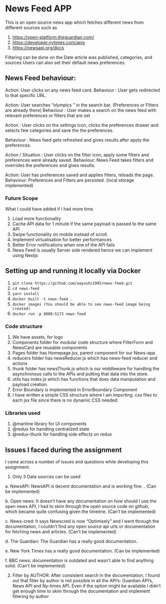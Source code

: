 
# News Feed APP
This is an open source news app which fetches different news from different sources such as 
1. https://open-platform.theguardian.com/
2. https://developer.nytimes.com/apis
3. https://newsapi.org/docs

Filtering can be done on the Date article was published, categories, and sources
Users can also set their default news preferences.

## News Feed behaviour: 

Action: User clicks on any news feed card. 
Behaviour : User gets redirected to that specific URL.

Action: User searches “olympics ” in the search bar. (Preferences or Filters are already there)
Behaviour : User makes a search on the news feed with relevant preferences or filters that are set

Action : User clicks on the settings icon, clicks the preferences drawer and selects few categories and save the the preferences.

Behaviour : News feed gets refreshed and gives results after apply the preferences.

Action / Situation : User clicks on the filter icon, apply some filters and preferences were already saved.
Behaviour: News Feed takes filters and overrides the preferences and gives results.

Action: User has preferences saved and applies filters, reloads the page.
Behaviour: Preferences and Filters are persisted. (local storage implemented)

### Future Scope 
What I could have added if I had more time. 
1. Load more functionality
2. Cache API data for 1 minute if the same payload is passed to the same API
3. Swipe functionality on mobile instead of scroll.
4. Implement virtualisation for better performances
5. Better Error notifications when one of the API fails
6. News Feed is usually Server side rendered hence we can implement using Nextjs

## Setting up and running it locally via Docker
1. ```git clone https://github.com/aayushi1995/news-feed.git```
2. ```cd news-feed```
3. ```yarn install```
4. ```docker built -t news-feed .```
5. ```docker images (You should be able to see news-feed image being created)```
6. ```docker run -p 8080:5173 news-feed```

### Code structure
1. We have assets, for logo
2. Components folder for modular code structure where FilterForm and NewsCard are reusable components
3. Pages folder has Homepage.jsx, parent component for our News-app
4. reducers folder has newsReducer.js which has news-feed reducer and actions
5. thunk folder has newsThunk.js which is our middleware for handling the asynchronous calls to the APIs and putting that data into the store.
6. utils has index.js which has functions that does data manipulation and payload creation.
7. Error Boundary is implemented in ErrorBoundary Component
8. I have written a simple CSS structure where I am importing .css files to each jsx file since there is no dynamic CSS needed.

### Libraries used
1. @mantine library for UI components 
2. @redux for handling centralized state 
3. @redux-thunk for handling side effects on redux


## Issues I faced during the assignment

I came across a number of issues and questions while developing this assignment.

1. Only 3 Data sources can be used

a. NewsAPI: NewsAPI is decent documentation and is working fine. . (Can be implemented)

b. Open news:  It doesn’t have any documentation on how should I use the open news API, I had to skim through the open source code on github, which became quite confusing given the timeline.  (Can’t be implemented)

c. News-cred: It says Newscred is now “Optimisely” and I went through the documentation, I couldn’t find any open source api urls or documentation for fetching news and articles. (Can’t be implemented)

d. The Guardian: The Guardian has a really good documentation. 

e. New York Times has a really good documentation. (Can be implemented)

f. BBC news: documentation is outdated and wasn’t able to find anything solid.  (Can’t be implemented)

2. Filter by AUTHOR: After consistent search in the documentation, I found out that filter by author is not possible in all the API’s: Guardian API’s, News API and Ny-times API. 
Even if the option might be available I didn’t get enough time to skim through the documentation and implement filtering by author
